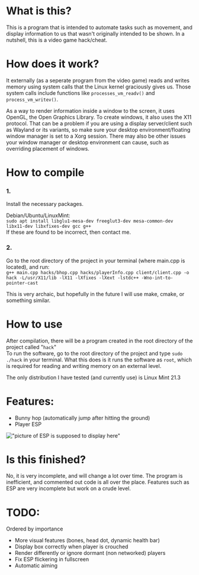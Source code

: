 # What is this?
This is a program that is intended to automate tasks such as movement, and display information to us that wasn't originally intended to be shown. In a nutshell, this is a video game hack/cheat.

# How does it work?
It externally (as a seperate program from the video game) reads and writes memory using system calls that the Linux kernel graciously gives us. Those system calls include functions like `processes_vm_readv()` and `process_vm_writev()`. 
  
As a way to render information inside a window to the screen, it uses OpenGL, the Open Graphics Library. To create windows, it also uses the X11 protocol. That can be a problem if you are using a display server/client such as Wayland or its variants, so make sure your desktop environment/floating window manager is set to a Xorg session. There may also be other issues your window manager or desktop environment can cause, such as overriding placement of windows.

# How to compile
  
### 1.
Install the necessary packages.  
  
Debian/Ubuntu/LinuxMint:  
`sudo apt install libglu1-mesa-dev freeglut3-dev mesa-common-dev libx11-dev libxfixes-dev gcc g++`  
If these are found to be incorrect, then contact me.  
  
### 2.
Go to the root directory of the project in your terminal (where main.cpp is located), and run:  
`g++ main.cpp hacks/bhop.cpp hacks/playerInfo.cpp client/client.cpp -o hack -L/usr/X11/lib -lX11 -lXfixes -lXext -lstdc++ -Wno-int-to-pointer-cast`  
  
This is very archaic, but hopefully in the future I will use make, cmake, or something similar.

# How to use
After compilation, there will be a program created in the root directory of the project called "`hack`"  
To run the software, go to the root directory of the project and type `sudo ./hack` in your terminal. What this does is it runs the software as `root`, which is required for reading and writing memory on an external level.  

The only distribution I have tested (and currently use) is Linux Mint 21.3

# Features:
- Bunny hop (automatically jump after hitting the ground)  
- Player ESP

!["picture of ESP is supposed to display here"](https://cdn.discordapp.com/attachments/1091542098471293092/1240117651804651530/image.png?ex=66456510&is=66441390&hm=2670c4bb277b93a0df5fcaf7f3f64fdb0441121a89d43f3e3a54cb237c569b7a&)

# Is this finished?
No, it is very incomplete, and will change a lot over time. The program is inefficient, and commented out code is all over the place. Features such as ESP are very incomplete but work on a crude level.

# TODO:
Ordered by importance  
- More visual features (bones, head dot, dynamic health bar)  
- Display box correctly when player is crouched  
- Render differently or ignore dormant (non networked) players  
- Fix ESP flickering in fullscreen  
- Automatic aiming  
